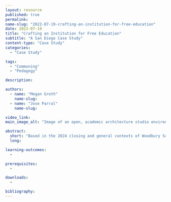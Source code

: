 ```yaml
---
layout: resource
published: true
permalink:
name-slug: "2022-07-19-crafting-an-institution-for-free-education"
date: 2022-07-19
title: "Crafting an Institution for Free Education"
subtitle: "A San Diego Case Study"
content-type: "Case Study"
categories:
  - "Case Study"

tags:
  - "Commoning"
  - "Pedagogy"

description:

authors:
  - name: "Megan Groth"
    name-slug:
  - name: "Jose Parral"
    name-slug:

video_link:
main_image_alt: "Image of an open, academic architecture studio environment during a crit with large posters on the wall and students looking toward the posters"

abstract:
  short: "​Based in the 2024 closing and general contexts of Woodbury School of Architecture in San Diego, participants will explore how different funding models can be utilized to support and grow a new institution (launching as the Center for Collaborative Design) with the goal of it ultimately offering a free (or almost free) architecture degree."
  long:

learning-outcomes:
  -

prerequisites:
  -

downloads:
  -

bibliography:
---
```


